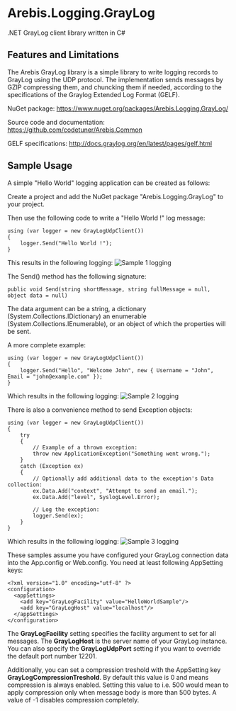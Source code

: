 Arebis.Logging.GrayLog
======================

.NET GrayLog client library written in C#

Features and Limitations
------------------------

The Arebis GrayLog library is a simple library to write logging records to GrayLog
using the UDP protocol. The implementation sends messages by GZIP compressing them,
and chuncking them if needed, according to the specifications of the Graylog Extended
Log Format (GELF).

NuGet package: https://www.nuget.org/packages/Arebis.Logging.GrayLog/

Source code and documentation: https://github.com/codetuner/Arebis.Common

GELF specifications: http://docs.graylog.org/en/latest/pages/gelf.html

Sample Usage
------------

A simple "Hello World" logging application can be created as follows:

Create a project and add the NuGet package "Arebis.Logging.GrayLog" to your project.

Then use the following code to write a "Hello World !" log message:

    using (var logger = new GrayLogUdpClient())
    { 
        logger.Send("Hello World !");
    }

This results in the following logging:
![Sample 1 logging](https://raw.githubusercontent.com/codetuner/Arebis.Common/master/Documentation/Arebis.Logging.GrayLog/screenshot_sample1.png "Sample 1 logging")

The Send() method has the following signature:

    public void Send(string shortMessage, string fullMessage = null, object data = null)

The data argument can be a string, a dictionary (System.Collections.IDictionary) an enumerable
(System.Collections.IEnumerable), or an object of which the properties will be sent.

A more complete example:

    using (var logger = new GrayLogUdpClient())
    { 
        logger.Send("Hello", "Welcome John", new { Username = "John", Email = "john@example.com" });
    }

Which results in the following logging:
![Sample 2 logging](https://raw.githubusercontent.com/codetuner/Arebis.Common/master/Documentation/Arebis.Logging.GrayLog/screenshot_sample2.png "Sample 2 logging")

There is also a convenience method to send Exception objects:

    using (var logger = new GrayLogUdpClient())
    {
        try
        {
            // Example of a thrown exception:
            throw new ApplicationException("Something went wrong.");
        }
        catch (Exception ex)
        {
            // Optionally add additional data to the exception's Data collection:
            ex.Data.Add("context", "Attempt to send an email.");
            ex.Data.Add("level", SyslogLevel.Error);
                                
            // Log the exception:
            logger.Send(ex);
        }
    }

Which results in the following logging:
![Sample 3 logging](https://raw.githubusercontent.com/codetuner/Arebis.Common/master/Documentation/Arebis.Logging.GrayLog/screenshot_sample3.png "Sample 3 logging")

These samples assume you have configured your GrayLog connection data into the App.config or Web.config.
You need at least following AppSetting keys:

    <?xml version="1.0" encoding="utf-8" ?>
    <configuration>
      <appSettings>
        <add key="GrayLogFacility" value="HelloWorldSample"/>
        <add key="GrayLogHost" value="localhost"/>
      </appSettings>
    </configuration>

The **GrayLogFacility** setting specifies the facility argument to set for all messages. The **GrayLogHost** is
the server name of your GrayLog instance. You can also specify the **GrayLogUdpPort** setting if you want
to override the default port number 12201.

Additionally, you can set a compression treshold with the AppSetting key **GrayLogCompressionTreshold**. By default this value is
0 and means compression is always enabled. Setting this value to i.e. 500 would mean to apply compression only when message body
is more than 500 bytes. A value of -1 disables compression completely.
